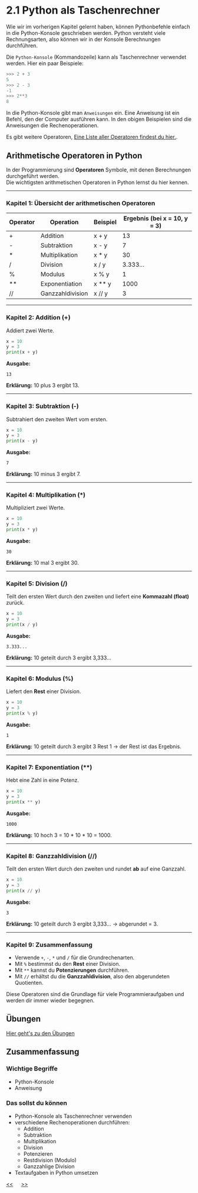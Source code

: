 # 2.1 Python als Taschenrechner

Wie wir im vorherigen Kapitel gelernt haben, können Pythonbefehle einfach in die Python-Konsole geschrieben werden.
Python versteht viele Rechnungsarten, also können wir in der Konsole Berechnungen durchführen.

Die `Python-Konsole` (Kommandozeile) kann als Taschenrechner verwendet werden. Hier ein paar Beispiele:

```python
>>> 2 + 3
5
>>> 2 - 3
-1
>>> 2**3
8
```

In die Python-Konsole gibt man `Anweisungen` ein. 
Eine Anweisung ist ein Befehl, den der Computer ausführen kann. 
In den obigen Beispielen sind die Anweisungen die Rechenoperationen.

Es gibt weitere Operatoren, 
[Eine Liste aller Operatoren findest du hier.](https://www.w3schools.com/python/python_operators.asp).

## Arithmetische Operatoren in Python

In der Programmierung sind **Operatoren** Symbole, mit denen Berechnungen durchgeführt werden.  
Die wichtigsten arithmetischen Operatoren in Python lernst du hier kennen.  

---

### Kapitel 1: Übersicht der arithmetischen Operatoren

| Operator | Operation        | Beispiel | Ergebnis (bei x = 10, y = 3) |
|----------|------------------|----------|------------------------------|
| +        | Addition         | x + y    | 13                           |
| -        | Subtraktion      | x - y    | 7                            |
| *        | Multiplikation   | x * y    | 30                           |
| /        | Division         | x / y    | 3.333…                       |
| %        | Modulus          | x % y    | 1                            |
| **       | Exponentiation   | x ** y   | 1000                         |
| //       | Ganzzahldivision | x // y   | 3                            |

---

### Kapitel 2: Addition (+)

Addiert zwei Werte.  

```python
x = 10
y = 3
print(x + y)
```

**Ausgabe:**
```text
13
```

**Erklärung:** 10 plus 3 ergibt 13.

---

### Kapitel 3: Subtraktion (-)

Subtrahiert den zweiten Wert vom ersten.  

```python
x = 10
y = 3
print(x - y)
```

**Ausgabe:**
```text
7
```

**Erklärung:** 10 minus 3 ergibt 7.

---

### Kapitel 4: Multiplikation (*)

Multipliziert zwei Werte.  

```python
x = 10
y = 3
print(x * y)
```

**Ausgabe:**
```text
30
```

**Erklärung:** 10 mal 3 ergibt 30.

---

### Kapitel 5: Division (/)

Teilt den ersten Wert durch den zweiten und liefert eine **Kommazahl (float)** zurück.  

```python
x = 10
y = 3
print(x / y)
```

**Ausgabe:**
```text
3.333...
```

**Erklärung:** 10 geteilt durch 3 ergibt 3,333...

---

### Kapitel 6: Modulus (%)

Liefert den **Rest** einer Division.  

```python
x = 10
y = 3
print(x % y)
```

**Ausgabe:**
```text
1
```

**Erklärung:** 10 geteilt durch 3 ergibt 3 Rest 1 → der Rest ist das Ergebnis.

---

### Kapitel 7: Exponentiation (**)

Hebt eine Zahl in eine Potenz.  

```python
x = 10
y = 3
print(x ** y)
```

**Ausgabe:**
```text
1000
```

**Erklärung:** 10 hoch 3 = 10 * 10 * 10 = 1000.

---

### Kapitel 8: Ganzzahldivision (//)

Teilt den ersten Wert durch den zweiten und rundet **ab** auf eine Ganzzahl.  

```python
x = 10
y = 3
print(x // y)
```

**Ausgabe:**
```text
3
```

**Erklärung:** 10 geteilt durch 3 ergibt 3,333... → abgerundet = 3.

---

### Kapitel 9: Zusammenfassung

- Verwende `+`, `-`, `*` und `/` für die Grundrechenarten.  
- Mit `%` bestimmst du den **Rest** einer Division.  
- Mit `**` kannst du **Potenzierungen** durchführen.  
- Mit `//` erhältst du die **Ganzzahldivision**, also den abgerundeten Quotienten.  

Diese Operatoren sind die Grundlage für viele Programmieraufgaben und werden dir immer wieder begegnen.




## Übungen
[Hier geht's zu den Übungen](../uebungen/UE_2.1_PythonAlsTaschenrechner.md) 

## Zusammenfassung
### Wichtige Begriffe
- Python-Konsole
- Anweisung


### Das sollst du können
- Python-Konsole als Taschenrechner verwenden
- verschiedene Rechenoperationen durchführen:
  - Addition
  - Subtraktion
  - Multiplikation
  - Division
  - Potenzieren
  - Restdivision (Modulo)
  - Ganzzahlige Division
- Textaufgaben in Python umsetzen 


[<<](02.0_ProgrammierenMitPython.md) &emsp; [>>](03.0_Variablen.md)

